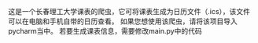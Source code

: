 这是一个长春理工大学课表的爬虫，它可将课表生成为日历文件（.ics），该文件可以在电脑和手机自带的日历查看。
如果您想使用该爬虫，请将该项目导入pycharm当中。
若要生成课表信息，需要修改main.py中的代码